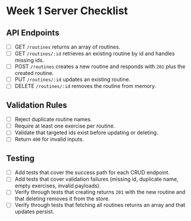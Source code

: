 # Week 1 Server Checklist

## API Endpoints
- [ ] GET `/routines` returns an array of routines.
- [ ] GET `/routines/:id` retrieves an existing routine by id and handles missing ids.
- [ ] POST `/routines` creates a new routine and responds with `201` plus the created routine.
- [ ] PUT `/routines/:id` updates an existing routine.
- [ ] DELETE `/routines/:id` removes the routine from memory.

## Validation Rules
- [ ] Reject duplicate routine names.
- [ ] Require at least one exercise per routine.
- [ ] Validate that targeted ids exist before updating or deleting.
- [ ] Return `400` for invalid inputs.

## Testing
- [ ] Add tests that cover the success path for each CRUD endpoint.
- [ ] Add tests that cover validation failures (missing id, duplicate name, empty exercises, invalid payloads).
- [ ] Verify through tests that creating returns `201` with the new routine and that deleting removes it from the store.
- [ ] Verify through tests that fetching all routines returns an array and that updates persist.

